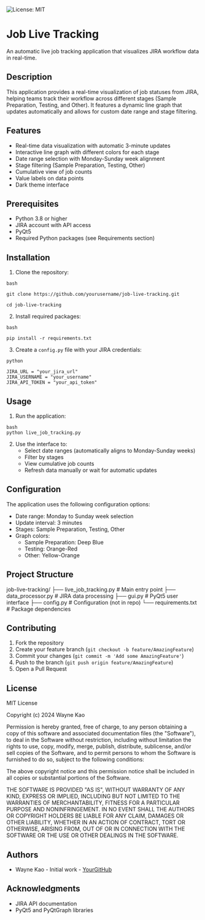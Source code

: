 ![License: MIT](https://img.shields.io/badge/License-MIT-yellow.svg)

# Job Live Tracking

An automatic live job tracking application that visualizes JIRA workflow data in real-time.

## Description

This application provides a real-time visualization of job statuses from JIRA, helping teams track their workflow across different stages (Sample Preparation, Testing, and Other). It features a dynamic line graph that updates automatically and allows for custom date range and stage filtering.

## Features

- Real-time data visualization with automatic 3-minute updates
- Interactive line graph with different colors for each stage
- Date range selection with Monday-Sunday week alignment
- Stage filtering (Sample Preparation, Testing, Other)
- Cumulative view of job counts
- Value labels on data points
- Dark theme interface

## Prerequisites

- Python 3.8 or higher
- JIRA account with API access
- PyQt5
- Required Python packages (see Requirements section)

## Installation

1. Clone the repository:
```
bash

git clone https://github.com/yourusername/job-live-tracking.git

cd job-live-tracking
```
2. Install required packages:
```
bash

pip install -r requirements.txt
```
3. Create a `config.py` file with your JIRA credentials:
```
python

JIRA_URL = "your_jira_url"
JIRA_USERNAME = "your_username"
JIRA_API_TOKEN = "your_api_token"
```

## Usage

1. Run the application:
```
bash
python live_job_tracking.py
```
2. Use the interface to:
   - Select date ranges (automatically aligns to Monday-Sunday weeks)
   - Filter by stages
   - View cumulative job counts
   - Refresh data manually or wait for automatic updates

## Configuration

The application uses the following configuration options:
- Date range: Monday to Sunday week selection
- Update interval: 3 minutes
- Stages: Sample Preparation, Testing, Other
- Graph colors:
  - Sample Preparation: Deep Blue
  - Testing: Orange-Red
  - Other: Yellow-Orange

## Project Structure
job-live-tracking/ 
├── live_job_tracking.py # Main entry point 
├── data_processor.py # JIRA data processing 
├── gui.py # PyQt5 user interface 
├── config.py # Configuration (not in repo) 
└── requirements.txt # Package dependencies 

## Contributing

1. Fork the repository
2. Create your feature branch (`git checkout -b feature/AmazingFeature`)
3. Commit your changes (`git commit -m 'Add some AmazingFeature'`)
4. Push to the branch (`git push origin feature/AmazingFeature`)
5. Open a Pull Request

## License

MIT License

Copyright (c) 2024 Wayne Kao

Permission is hereby granted, free of charge, to any person obtaining a copy
of this software and associated documentation files (the "Software"), to deal
in the Software without restriction, including without limitation the rights
to use, copy, modify, merge, publish, distribute, sublicense, and/or sell
copies of the Software, and to permit persons to whom the Software is
furnished to do so, subject to the following conditions:

The above copyright notice and this permission notice shall be included in all
copies or substantial portions of the Software.

THE SOFTWARE IS PROVIDED "AS IS", WITHOUT WARRANTY OF ANY KIND, EXPRESS OR
IMPLIED, INCLUDING BUT NOT LIMITED TO THE WARRANTIES OF MERCHANTABILITY,
FITNESS FOR A PARTICULAR PURPOSE AND NONINFRINGEMENT. IN NO EVENT SHALL THE
AUTHORS OR COPYRIGHT HOLDERS BE LIABLE FOR ANY CLAIM, DAMAGES OR OTHER
LIABILITY, WHETHER IN AN ACTION OF CONTRACT, TORT OR OTHERWISE, ARISING FROM,
OUT OF OR IN CONNECTION WITH THE SOFTWARE OR THE USE OR OTHER DEALINGS IN THE
SOFTWARE.

## Authors

- Wayne Kao - Initial work - [YourGitHub](https://github.com/me60714)

## Acknowledgments

- JIRA API documentation
- PyQt5 and PyQtGraph libraries